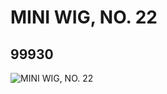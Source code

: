 # MINI WIG, NO. 22
## 99930
![MINI WIG, NO. 22](https://lc-www-live-s.legocdn.com/media/bricks/5/2/4653226.jpg)